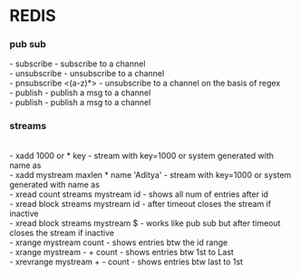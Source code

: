 <h1>REDIS</h1>

<h4>
<h3>pub sub</h3>
  - subscribe <name> - subscribe to a channel</br></t>
  - unsubscribe <name> - unsubscribe to a channel</br></t>
  - pnsubscribe <(a-z)*> - unsubscribe to a channel on the basis of regex</br></t>
  - publish <name> <msg> - publish a msg to a channel</br></t>
  - publish <name> <msg> - publish a msg to a channel</br></t>
<h3>streams</h3></br></t>
  - xadd <streamName> 1000 or * key <value> - stream with key=1000 or system generated with name as <name>  </br></t>
  - xadd mystream maxlen <num> * name 'Aditya' - stream with key=1000 or system generated with name as <name></br></t>
  - xread count <num of entries> streams mystream id  - shows all num of entries after id  </br></t>
  - xread block <time in ms> streams  mystream  id - after timeout closes the stream if inactive</br></t>
  - xread block <time in ms> streams  mystream  $ - works like pub sub but after timeout closes the stream if inactive</br></t>
  - xrange mystream <start_id> <end_id> count <entries> - shows entries btw the id range</br></t>
  - xrange mystream - + count <entries> - shows entries btw 1st to Last </br></t>
  - xrevrange mystream + - count <entries> - shows entries btw last to 1st </br></t>
</h4>
